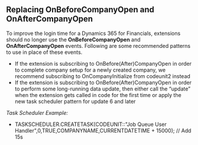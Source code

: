 ## Replacing OnBeforeCompanyOpen and OnAfterCompanyOpen ##

To improve the login time for a Dynamics 365 for Financials, extensions should no longer use the **OnBeforeCompanyOpen** and **OnAfterCompanyOpen** events. Following are some recommended patterns to use in place of these events.

- If the extension is subscribing to OnBefore(After)CompanyOpen in order to complete company setup for a newly created company, we  recommend subscribing to OnCompanyInitialize from codeunit2 instead
- If the extension is subscribing to OnBefore(After)CompanyOpen in order to perform some long-running data update, then either call the “update” when the extension gets called in code for the first time or apply the new task scheduler pattern for update 6 and later

*Task Scheduler Example:*
- TASKSCHEDULER.CREATETASK(CODEUNIT::"Job Queue User Handler",0,TRUE,COMPANYNAME,CURRENTDATETIME + 15000); // Add 15s